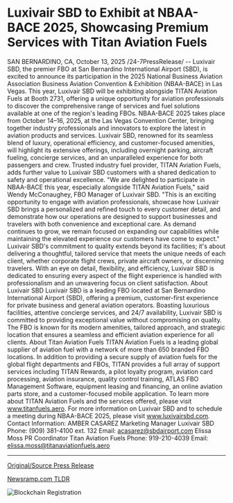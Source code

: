 # Luxivair SBD to Exhibit at NBAA-BACE 2025, Showcasing Premium Services with Titan Aviation Fuels

SAN BERNARDINO, CA, October 13, 2025 /24-7PressRelease/ -- Luxivair SBD, the premier FBO at San Bernardino International Airport (SBD), is excited to announce its participation in the 2025 National Business Aviation Association Business Aviation Convention & Exhibition (NBAA-BACE) in Las Vegas. This year, Luxivair SBD will be exhibiting alongside TITAN Aviation Fuels at Booth 2731, offering a unique opportunity for aviation professionals to discover the comprehensive range of services and fuel solutions available at one of the region's leading FBOs.  NBAA-BACE 2025 takes place from October 14–16, 2025, at the Las Vegas Convention Center, bringing together industry professionals and innovators to explore the latest in aviation products and services. Luxivair SBD, renowned for its seamless blend of luxury, operational efficiency, and customer-focused amenities, will highlight its extensive offerings, including overnight parking, aircraft fueling, concierge services, and an unparalleled experience for both passengers and crew.  Trusted industry fuel provider, TITAN Aviation Fuels, adds further value to Luxivair SBD customers with a shared dedication to safety and operational excellence.  "We are delighted to participate in NBAA-BACE this year, especially alongside TITAN Aviation Fuels," said Wendy McConaughey, FBO Manager of Luxivair SBD. "This is an exciting opportunity to engage with aviation professionals, showcase how Luxivair SBD brings a personalized and refined touch to every customer detail, and demonstrate how our operations are designed to support businesses and travelers with both convenience and exceptional care. As demand continues to grow, we remain focused on expanding our capabilities while maintaining the elevated experience our customers have come to expect."  Luxivair SBD's commitment to quality extends beyond its facilities; it's about delivering a thoughtful, tailored service that meets the unique needs of each client, whether corporate flight crews, private aircraft owners, or discerning travelers. With an eye on detail, flexibility, and efficiency, Luxivair SBD is dedicated to ensuring every aspect of the flight experience is handled with professionalism and an unwavering focus on client satisfaction.  About Luxivair SBD Luxivair SBD is a leading FBO located at San Bernardino International Airport (SBD), offering a premium, customer-first experience for private business and general aviation operators. Boasting luxurious facilities, attentive concierge services, and 24/7 availability, Luxivair SBD is committed to providing exceptional value without compromising on quality. The FBO is known for its modern amenities, tailored approach, and strategic location that ensures a seamless and efficient aviation experience for all clients.  About Titan Aviation Fuels TITAN Aviation Fuels is a leading global supplier of aviation fuel with a network of more than 650 branded FBO locations. In addition to providing a secure supply of aviation fuels for the global flight departments and FBOs, TITAN provides a full array of support services including TITAN Rewards, a pilot loyalty program, aviation card processing, aviation insurance, quality control training, ATLAS FBO Management Software, equipment leasing and financing, an online aviation parts store, and a customer-focused mobile application. To learn more about TITAN Aviation Fuels and the services offered, please visit www.titanfuels.aero.   For more information on Luxivair SBD and to schedule a meeting during NBAA-BACE 2025, please visit www.luxivairsbd.com.  Contact Information: AMBER CASAREZ  Marketing Manager Luxivair SBD Phone: (909) 381-4100 ext. 132 Email: acasarez@sbdairport.com  Elissa Moss PR Coordinator Titan Aviation Fuels Phone: 919-210-4039 Email: elissa.moss@titanaviationfuels.aero 

---

[Original/Source Press Release](https://www.24-7pressrelease.com/press-release/527597/luxivair-sbd-to-exhibit-at-nbaa-bace-2025-showcasing-premium-services-with-titan-aviation-fuels)
                    

[Newsramp.com TLDR](https://newsramp.com/curated-news/luxivair-sbd-partners-with-titan-fuels-at-nbaa-bace-2025/fba38fd4e92dbf03b741dc30bb7bc275) 

 

 



![Blockchain Registration](https://cdn.newsramp.app/24-7PressRelease/qrcode/2510/13/frog5N0e.webp)